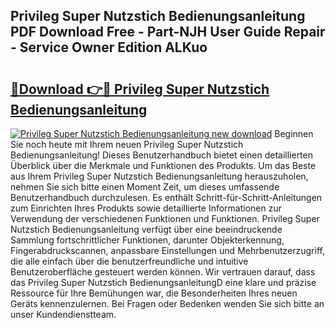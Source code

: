 ## Privileg Super Nutzstich Bedienungsanleitung PDF Download Free - Part-NJH User Guide Repair - Service Owner Edition ALKuo

# <h2><a href="http://df230no.blite.top/?on=Privileg+Super+Nutzstich+Bedienungsanleitung">🔗Download 👉🔴 Privileg Super Nutzstich Bedienungsanleitung</a></h2>

[![Privileg Super Nutzstich Bedienungsanleitung new download](https://i.imgur.com/lujVjoI.png)](http://df230no.blite.top/?on=Privileg+Super+Nutzstich+Bedienungsanleitung)
Beginnen Sie noch heute mit Ihrem neuen Privileg Super Nutzstich Bedienungsanleitung! Dieses Benutzerhandbuch bietet einen detaillierten Überblick über die Merkmale und Funktionen des Produkts. Um das Beste aus Ihrem Privileg Super Nutzstich Bedienungsanleitung herauszuholen, nehmen Sie sich bitte einen Moment Zeit, um dieses umfassende Benutzerhandbuch durchzulesen. Es enthält Schritt-für-Schritt-Anleitungen zum Einrichten Ihres Produkts sowie detaillierte Informationen zur Verwendung der verschiedenen Funktionen und Funktionen. Privileg Super Nutzstich Bedienungsanleitung verfügt über eine beeindruckende Sammlung fortschrittlicher Funktionen, darunter Objekterkennung, Fingerabdruckscannen, anpassbare Einstellungen und Mehrbenutzerzugriff, die alle einfach über die benutzerfreundliche und intuitive Benutzeroberfläche gesteuert werden können. Wir vertrauen darauf, dass das Privileg Super Nutzstich BedienungsanleitungD eine klare und präzise Ressource für Ihre Bemühungen war, die Besonderheiten Ihres neuen Geräts kennenzulernen. Bei Fragen oder Bedenken wenden Sie sich bitte an unser Kundendienstteam.
